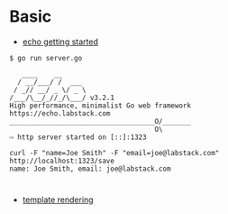 #  Basic
- [echo getting started](https://github.com/labstack/echo)
```
$ go run server.go

   ____    __
  / __/___/ /  ___
 / _// __/ _ \/ _ \
/___/\__/_//_/\___/ v3.2.1
High performance, minimalist Go web framework
https://echo.labstack.com
____________________________________O/_______
                                    O\
⇨ http server started on [::]:1323
```

```
curl -F "name=Joe Smith" -F "email=joe@labstack.com" http://localhost:1323/save
name: Joe Smith, email: joe@labstack.com
```
#
- [template rendering](https://echo.labstack.com/guide/templates)
